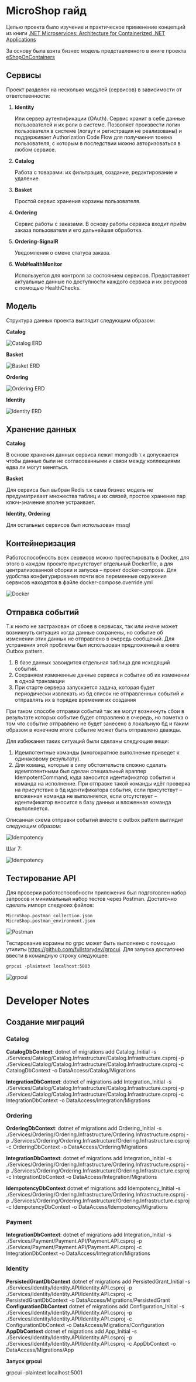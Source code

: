 # MicroShop гайд

Целью проекта было изучение и практическое применение концепций из книги [.NET Microservices: Architecture for Containerized .NET Applications](https://docs.microsoft.com/en-us/dotnet/architecture/microservices/)

За основу была взята бизнес модель представленного в книге проекта [eShopOnContainers](https://github.com/dotnet-architecture/eShopOnContainers)

## Сервисы

Проект разделен на несколько модулей (сервисов) в зависимости от ответственности:

1. **Identity** 
	
	Или сервер аутентификации (OAuth).  Сервис хранит в себе данные пользователей и их роли в системе. Позволяет произвести логин пользователя в системе (логаут и регистрация не 	реализованы) и поддерживает Authorization Code Flow для получаения токена пользователя, с которым в последствии можно авторизоваться в любом сервисе.

2. **Catalog**

	Работа с товарами: их фильтрация, создание, редактирование и удаление

3. **Basket**

	Простой сервис хранения корзины пользователя.

4. **Ordering**

	Сервис работы с заказами. В основу работы сервиса входит приём заказа пользователя и его дальнейшая обработка.

5. **Ordering-SignalR**

	Уведомления о смене статуса заказа.

6. **WebHealthMonitor**

	Используется для контроля за состоянием сервисов. Предоставляет актуальные данные по доступности каждого сервиса и их ресурсов с помощью HealthChecks.


## Модель
Структура данных проекта выглядит следующим образом:

**Catalog**

![Catalog ERD](https://github.com/ART4S/MicroShop/blob/master/Resources/Catalog%20ERD.PNG)

**Basket**

![Basket ERD](https://github.com/ART4S/MicroShop/blob/master/Resources/Basket%20ERD.PNG)

**Ordering**

![Ordering ERD](https://github.com/ART4S/MicroShop/blob/master/Resources/Ordering%20ERD.PNG)

**Identity**

![Identity ERD](https://github.com/ART4S/MicroShop/blob/master/Resources/Identity%20ERD.PNG)

## Хранение данных

**Catalog**

В основе хранения данных сервиса лежит mongodb т.к допускается чтобы данные были не согласованными и связи между коллекциями едва ли могут меняться.

**Basket**

Для сервиса был выбран Redis т.к сама бизнес модель не предуматривает множества таблиц и их связей, простое хранение пар ключ-значение вполне устраивает.

**Identity, Ordering**

Для остальных сервисов был использован mssql

## Контейнеризация

Работоспособность всех сервисов можно протестировать в Docker, для этого в каждом проекте присутствует отдельный Dockerfile, а для централизованной сборки и запуска – проект docker-compose.
Для удобства конфигурирования почти все переменные окружения сервисов находятся в файле docker-compose.override.yml

![Docker](https://github.com/ART4S/MicroShop/blob/master/Resources/Docker.PNG)

## Отправка событий

Т.к никто не застрахован от сбоев в сервисах, так или иначе может возникнуть ситуация когда данные сохранены, но событие об изменении этих данных не отправлено в очередь сообщений. Для устранения этой проблемы был использован предложенный в книге Outbox pattern.
1.	В базе данных завоидится отдельная таблица для исходящий событий.
2.	Сохраняем измененные данные сервиса и событие об их изменении в одной транзакции
3.	При старте сервера запускается задача, которая будет периодически извлекать из бд список не отправленных событий и отправлять их в порядке времении их создания

При таком способе отправки событий так же могут возникнуть сбои в результате которых событие будет отправлено в очередь, но пометка о том что событие отправлено не будет занесено в локальную бд и таким образом в конечном итоге событие может быть отправлено дважды.

Для избежания таких ситуаций были сделаны следующие вещи:

1.	Идемпотентные команды (многократное выполнение приведет к одинаковому результату).
2.	Для команд, которые в силу обстоятельств сложно сделать идемпотентными был сделан специальный враппер IdempotentCommand, куда заносится идентификатор события и команда на исполнение. При отправке такой команды идёт проверка на присутствие в бд идентификатора события, если присутствут – вложенная команда не выполняется, если отсутствует – идентификатор вносится в базу данных и вложенная команда выполняется.

Описанная схема отправки событий вместе с outbox pattern выглядит следующим образом:

![Idempotency](https://github.com/ART4S/MicroShop/blob/master/Resources/Idempotency.PNG)

Шаг 7:

![Idempotency](https://github.com/ART4S/MicroShop/blob/master/Resources/Idempotency(1).PNG)

## Тестирование API

Для проверки работоспособности приложения был подготовлен набор запросов и минимальный набор тестов через Postman. Достаточно сделать импорт следуюих файлов:
```
MicroShop.postman_collection.json
MicroShop.postman_environment.json
```
![Postman](https://github.com/ART4S/MicroShop/blob/master/Resources/Postman.PNG)

Тестирование корзины по grpc может быть выполнено с помощью утилиты https://github.com/fullstorydev/grpcui. Для запуска достаточно ввести в командную строку следующее:
```
grpcui -plaintext localhost:5003
```

![grpcui](https://github.com/ART4S/MicroShop/blob/master/Resources/grpcui.PNG)

# Developer Notes

## Создание миграций

### Catalog
**CatalogDbContext**: dotnet ef migrations add Catalog_Initial -s ./Services/Catalog/Catalog.Infrastructure/Catalog.Infrastructure.csproj -p ./Services/Catalog/Catalog.Infrastructure/Catalog.Infrastructure.csproj -c CatalogDbContext -o DataAccess/Catalog/Migrations

**IntegrationDbContext**: dotnet ef migrations add Integration_Initial -s ./Services/Catalog/Catalog.Infrastructure/Catalog.Infrastructure.csproj -p ./Services/Catalog/Catalog.Infrastructure/Catalog.Infrastructure.csproj -c IntegrationDbContext -o DataAccess/Integration/Migrations

### Ordering
**OrderingDbContext**: dotnet ef migrations add Ordering_Initial -s ./Services/Ordering/Ordering.Infrastructure/Ordering.Infrastructure.csproj -p ./Services/Ordering/Ordering.Infrastructure/Ordering.Infrastructure.csproj -c OrderingDbContext -o DataAccess/Ordering/Migrations

**IntegrationDbContext**: dotnet ef migrations add Integration_Initial -s ./Services/Ordering/Ordering.Infrastructure/Ordering.Infrastructure.csproj -p ./Services/Ordering/Ordering.Infrastructure/Ordering.Infrastructure.csproj -c IntegrationDbContext -o DataAccess/Integration/Migrations

**IdempotencyDbContext** dotnet ef migrations add Idempotency_Initial -s ./Services/Ordering/Ordering.Infrastructure/Ordering.Infrastructure.csproj -p ./Services/Ordering/Ordering.Infrastructure/Ordering.Infrastructure.csproj -c IdempotencyDbContext -o DataAccess/Idempotency/Migrations

### Payment
**IntegrationDbContext**: dotnet ef migrations add Integration_Initial -s ./Services/Payment/Payment.API/Payment.API.csproj -p ./Services/Payment/Payment.API/Payment.API.csproj -c IntegrationDbContext -o DataAccess/Integration/Migrations


### Identity
**PersistedGrantDbContext** dotnet ef migrations add PersistedGrant_Initial -s ./Services/Identity/Identity.API/Identity.API.csproj -p ./Services/Identity/Identity.API/Identity.API.csproj -c PersistedGrantDbContext -o DataAccess/Migrations/PersistedGrant
**ConfigurationDbContext** dotnet ef migrations add Configuration_Initial  -s ./Services/Identity/Identity.API/Identity.API.csproj -p ./Services/Identity/Identity.API/Identity.API.csproj -c ConfigurationDbContext -o DataAccess/Migrations/Configuration
**AppDbContext** dotnet ef migrations add App_Initial -s ./Services/Identity/Identity.API/Identity.API.csproj -p ./Services/Identity/Identity.API/Identity.API.csproj -c AppDbContext -o DataAccess/Migrations/App

**Запуск grpcui**

grpcui -plaintext localhost:5001
